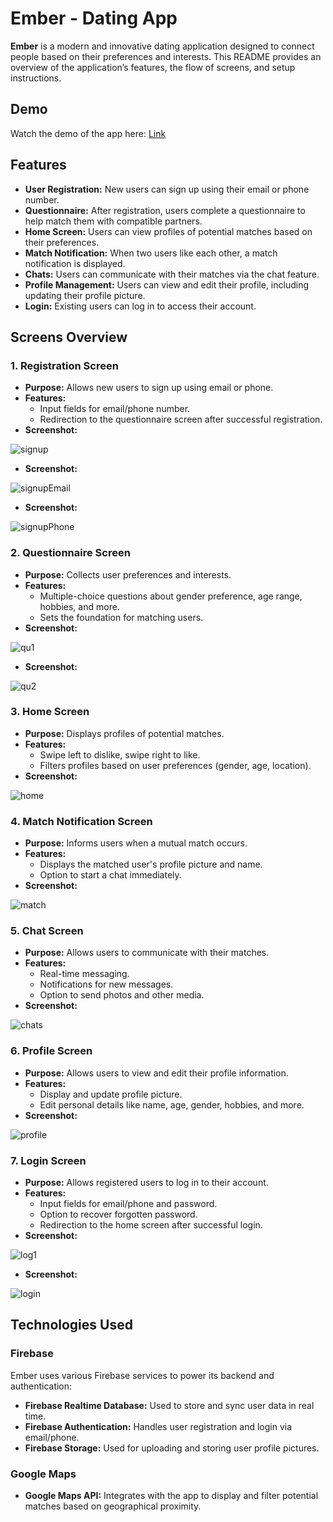 # Ember - Dating App

**Ember** is a modern and innovative dating application designed to connect people based on their preferences and interests. This README provides an overview of the application’s features, the flow of screens, and setup instructions.

## Demo
Watch the demo of the app here: [Link](https://drive.google.com/file/d/1iD8oUSKuBgMLSzJ5ATsS--OiESs6zOY5/view?usp=sharing)

## Features

- **User Registration:** New users can sign up using their email or phone number.
- **Questionnaire:** After registration, users complete a questionnaire to help match them with compatible partners.
- **Home Screen:** Users can view profiles of potential matches based on their preferences.
- **Match Notification:** When two users like each other, a match notification is displayed.
- **Chats:** Users can communicate with their matches via the chat feature.
- **Profile Management:** Users can view and edit their profile, including updating their profile picture.
- **Login:** Existing users can log in to access their account.

## Screens Overview

### 1. Registration Screen
- **Purpose:** Allows new users to sign up using email or phone.
- **Features:** 
  - Input fields for email/phone number.
  - Redirection to the questionnaire screen after successful registration.
- **Screenshot:**
  
![signup](https://github.com/user-attachments/assets/e687ebfa-1e8a-48ca-8980-31a1b80e8f53)
- **Screenshot:**
  
![signupEmail](https://github.com/user-attachments/assets/d674e07f-dbb5-4d28-989a-b6f3f7efc683)
- **Screenshot:**
  
![signupPhone](https://github.com/user-attachments/assets/a534d7da-97db-4fef-9d5c-316bec51fac0)

### 2. Questionnaire Screen
- **Purpose:** Collects user preferences and interests.
- **Features:**
  - Multiple-choice questions about gender preference, age range, hobbies, and more.
  - Sets the foundation for matching users.
- **Screenshot:**
  
![qu1](https://github.com/user-attachments/assets/e882b715-b213-4cb8-8712-0bc4e55674a6)
- **Screenshot:**
  
![qu2](https://github.com/user-attachments/assets/e09b1f29-1334-442c-a763-7f8d6ad839f0)

### 3. Home Screen
- **Purpose:** Displays profiles of potential matches.
- **Features:**
  - Swipe left to dislike, swipe right to like.
  - Filters profiles based on user preferences (gender, age, location).
- **Screenshot:**
  
![home](https://github.com/user-attachments/assets/6934cbcf-5bac-4594-9bd3-d99e06d7c89b)

### 4. Match Notification Screen
- **Purpose:** Informs users when a mutual match occurs.
- **Features:**
  - Displays the matched user's profile picture and name.
  - Option to start a chat immediately.
- **Screenshot:**
  
![match](https://github.com/user-attachments/assets/543642aa-5d71-402d-9e74-d3f7f3495ea1)

### 5. Chat Screen
- **Purpose:** Allows users to communicate with their matches.
- **Features:**
  - Real-time messaging.
  - Notifications for new messages.
  - Option to send photos and other media.
- **Screenshot:**
  
![chats](https://github.com/user-attachments/assets/fde47b55-5abd-4ff4-9e68-ac71206fac53)

### 6. Profile Screen
- **Purpose:** Allows users to view and edit their profile information.
- **Features:**
  - Display and update profile picture.
  - Edit personal details like name, age, gender, hobbies, and more.
- **Screenshot:**
  
![profile](https://github.com/user-attachments/assets/100737ab-6dc5-4afd-88dd-5fd21c4dbdbf)

### 7. Login Screen
- **Purpose:** Allows registered users to log in to their account.
- **Features:**
  - Input fields for email/phone and password.
  - Option to recover forgotten password.
  - Redirection to the home screen after successful login.
- **Screenshot:**
  
![log1](https://github.com/user-attachments/assets/74c4d326-f50d-4339-ab9c-14fc07dbfa58)
- **Screenshot:**
  
![login](https://github.com/user-attachments/assets/00b6a0a7-d8de-4b08-aa87-28a5046e9b28)

## Technologies Used

### Firebase

Ember uses various Firebase services to power its backend and authentication:

- **Firebase Realtime Database:** Used to store and sync user data in real time.
- **Firebase Authentication:** Handles user registration and login via email/phone.
- **Firebase Storage:** Used for uploading and storing user profile pictures.

### Google Maps

- **Google Maps API:** Integrates with the app to display and filter potential matches based on geographical proximity.

